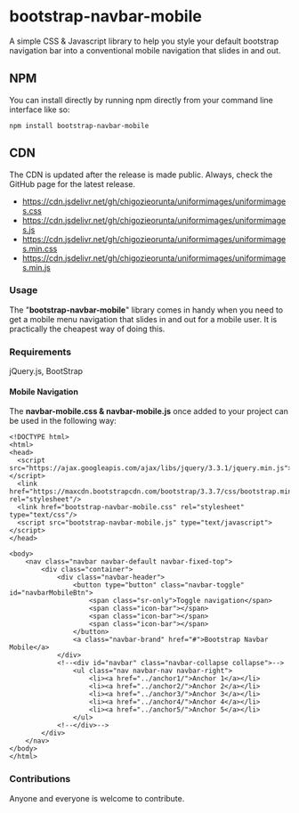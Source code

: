 # bootstrap-navbar-mobile
A simple CSS &amp; Javascript library to help you style your default bootstrap navigation bar into a conventional mobile navigation that slides in and out.

## NPM
You can install directly by running npm directly from your command line interface like so: 
```
npm install bootstrap-navbar-mobile
```

## CDN
The CDN is updated after the release is made public. Always, check the GitHub page for the latest release.
<ul>
  <li>
    <a href="https://cdn.jsdelivr.net/gh/chigozieorunta/uniformimages/uniformimages.css">
      https://cdn.jsdelivr.net/gh/chigozieorunta/uniformimages/uniformimages.css
    </a>
  </li>
  <li>
    <a href="https://cdn.jsdelivr.net/gh/chigozieorunta/uniformimages/uniformimages.js">
      https://cdn.jsdelivr.net/gh/chigozieorunta/uniformimages/uniformimages.js
    </a>
  </li>
  <li>
    <a href="https://cdn.jsdelivr.net/gh/chigozieorunta/uniformimages/uniformimages.min.css">
      https://cdn.jsdelivr.net/gh/chigozieorunta/uniformimages/uniformimages.min.css
    </a>
  </li>
  <li>
    <a href="https://cdn.jsdelivr.net/gh/chigozieorunta/uniformimages/uniformimages.min.js">
      https://cdn.jsdelivr.net/gh/chigozieorunta/uniformimages/uniformimages.min.js
    </a>
  </li>
</ul> 

### Usage
The "**bootstrap-navbar-mobile**" library comes in handy when you need to get a mobile menu navigation that slides in and out for a mobile user. It is practically the cheapest way of doing this.

### Requirements
jQuery.js, BootStrap

#### Mobile Navigation
The **navbar-mobile.css & navbar-mobile.js** once added to your project can be used in the following way:
```
<!DOCTYPE html>
<html>
<head>
  <script src="https://ajax.googleapis.com/ajax/libs/jquery/3.3.1/jquery.min.js"></script>
  <link href="https://maxcdn.bootstrapcdn.com/bootstrap/3.3.7/css/bootstrap.min.css" rel="stylesheet"/>
  <link href="bootstrap-navbar-mobile.css" rel="stylesheet" type="text/css"/>
  <script src="bootstrap-navbar-mobile.js" type="text/javascript"></script>
</head>

<body>
    <nav class="navbar navbar-default navbar-fixed-top">
        <div class="container">
            <div class="navbar-header">
                <button type="button" class="navbar-toggle" id="navbarMobileBtn">
                    <span class="sr-only">Toggle navigation</span>
                    <span class="icon-bar"></span>
                    <span class="icon-bar"></span>
                    <span class="icon-bar"></span>
                </button>
                <a class="navbar-brand" href="#">Bootstrap Navbar Mobile</a>
            </div>
            <!--<div id="navbar" class="navbar-collapse collapse">-->
                <ul class="nav navbar-nav navbar-right">
                    <li><a href="../anchor1/">Anchor 1</a></li>
                    <li><a href="../anchor2/">Anchor 2</a></li>
                    <li><a href="../anchor3/">Anchor 3</a></li>
                    <li><a href="../anchor4/">Anchor 4</a></li>
                    <li><a href="../anchor5/">Anchor 5</a></li>
                </ul>
            <!--</div>-->
        </div>
    </nav>
</body>
</html>
```

### Contributions
Anyone and everyone is welcome to contribute. 
